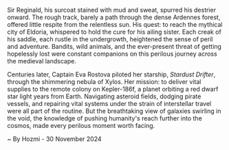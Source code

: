 
Sir Reginald, his surcoat stained with mud and sweat, spurred his destrier onward.  The rough track, barely a path through the dense Ardennes forest, offered little respite from the relentless sun.  His quest: to reach the mythical city of Eldoria, whispered to hold the cure for his ailing sister.  Each creak of his saddle, each rustle in the undergrowth, heightened the sense of peril and adventure.  Bandits, wild animals, and the ever-present threat of getting hopelessly lost were constant companions on this perilous journey across the medieval landscape.

Centuries later, Captain Eva Rostova piloted her starship, *Stardust Drifter*, through the shimmering nebula of Xylos.  Her mission: to deliver vital supplies to the remote colony on Kepler-186f, a planet orbiting a red dwarf star light years from Earth.  Navigating asteroid fields, dodging pirate vessels, and repairing vital systems under the strain of interstellar travel were all part of the routine. But the breathtaking view of galaxies swirling in the void, the knowledge of pushing humanity's reach further into the cosmos, made every perilous moment worth facing.

~ By Hozmi - 30 November 2024
